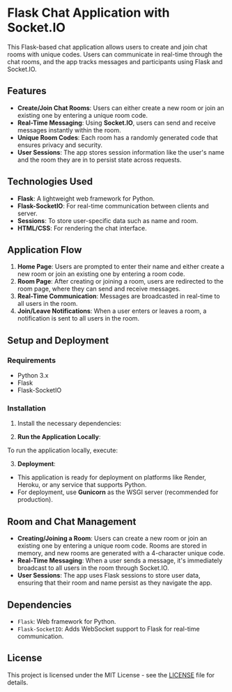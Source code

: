 # Flask Chat Application with Socket.IO

This Flask-based chat application allows users to create and join chat rooms with unique codes. Users can communicate in real-time through the chat rooms, and the app tracks messages and participants using Flask and Socket.IO.

## Features

- **Create/Join Chat Rooms**: Users can either create a new room or join an existing one by entering a unique room code.
- **Real-Time Messaging**: Using **Socket.IO**, users can send and receive messages instantly within the room.
- **Unique Room Codes**: Each room has a randomly generated code that ensures privacy and security.
- **User Sessions**: The app stores session information like the user's name and the room they are in to persist state across requests.

## Technologies Used

- **Flask**: A lightweight web framework for Python.
- **Flask-SocketIO**: For real-time communication between clients and server.
- **Sessions**: To store user-specific data such as name and room.
- **HTML/CSS**: For rendering the chat interface.

## Application Flow

1. **Home Page**: Users are prompted to enter their name and either create a new room or join an existing one by entering a room code.
2. **Room Page**: After creating or joining a room, users are redirected to the room page, where they can send and receive messages.
3. **Real-Time Communication**: Messages are broadcasted in real-time to all users in the room.
4. **Join/Leave Notifications**: When a user enters or leaves a room, a notification is sent to all users in the room.

## Setup and Deployment

### Requirements

- Python 3.x
- Flask
- Flask-SocketIO

### Installation

1. Install the necessary dependencies:


2. **Run the Application Locally**:

To run the application locally, execute:


3. **Deployment**:

- This application is ready for deployment on platforms like Render, Heroku, or any service that supports Python.
- For deployment, use **Gunicorn** as the WSGI server (recommended for production).


## Room and Chat Management

- **Creating/Joining a Room**: Users can create a new room or join an existing one by entering a unique room code. Rooms are stored in memory, and new rooms are generated with a 4-character unique code.
- **Real-Time Messaging**: When a user sends a message, it's immediately broadcast to all users in the room through Socket.IO.
- **User Sessions**: The app uses Flask sessions to store user data, ensuring that their room and name persist as they navigate the app.

## Dependencies

- `Flask`: Web framework for Python.
- `Flask-SocketIO`: Adds WebSocket support to Flask for real-time communication.

## License

This project is licensed under the MIT License - see the [LICENSE](LICENSE) file for details.



